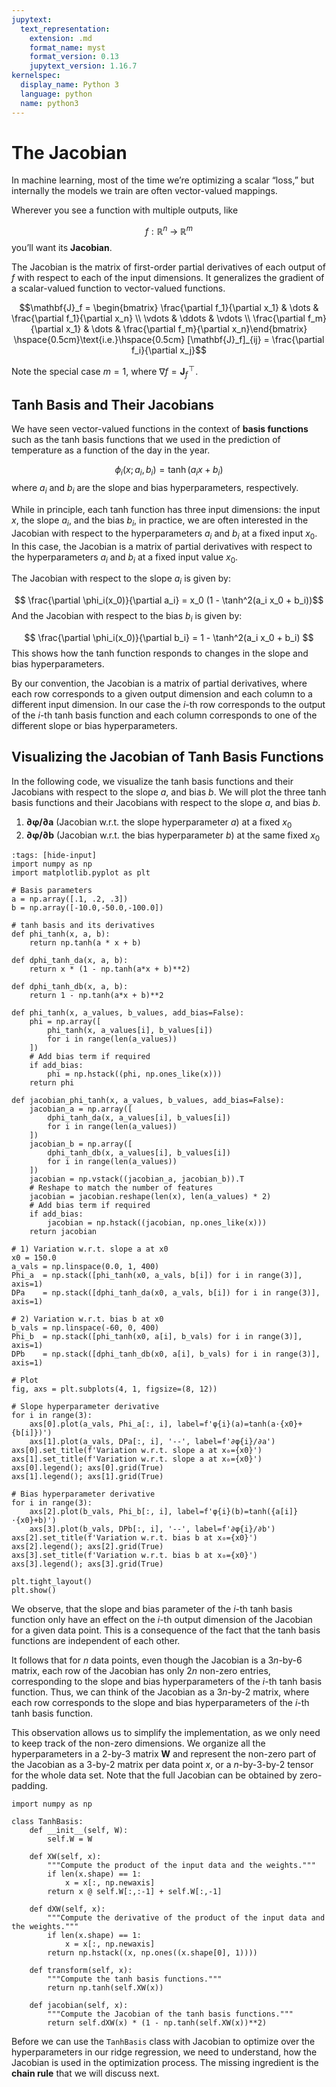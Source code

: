 ```yaml
---
jupytext:
  text_representation:
    extension: .md
    format_name: myst
    format_version: 0.13
    jupytext_version: 1.16.7
kernelspec:
  display_name: Python 3
  language: python
  name: python3
---
```

# The Jacobian

In machine learning, most of the time we’re optimizing a scalar “loss,” but internally the models we train are often vector-valued mappings.

Wherever you see a function with multiple outputs, like  

$$
  f: \mathbb{R}^n \;\longrightarrow\; \mathbb{R}^m
$$
you’ll want its **Jacobian**.

The Jacobian is the matrix of first-order partial derivatives of each output of $f$ with respect to each of the input dimensions. It generalizes the gradient of a scalar-valued function to vector-valued functions.

$$\mathbf{J}_f = \begin{bmatrix}
    \frac{\partial f_1}{\partial x_1} & \dots & \frac{\partial f_1}{\partial x_n} \\
    \vdots & \ddots & \vdots \\
    \frac{\partial f_m}{\partial x_1} & \dots & \frac{\partial f_m}{\partial x_n}\end{bmatrix}
\hspace{0.5cm}\text{i.e.}\hspace{0.5cm}
[\mathbf{J}_f]_{ij} = \frac{\partial f_i}{\partial x_j}$$

Note the special case $m = 1$, where $\nabla f = \mathbf{J}_f^{\!\top\!}$.


## **Tanh Basis and Their Jacobians**

We have seen vector-valued functions in the context of **basis functions** such as the tanh basis functions that we used in the prediction of temperature as a function of the day in the year.


$$
\phi_i(x; a_i, b_i) = \tanh(a_i x + b_i)
$$
where $a_i$ and $b_i$ are the slope and bias hyperparameters, respectively.

While in principle, each tanh function has three input dimensions: the input $x$, the slope $a_i$, and the bias $b_i$, in practice, we are often interested in the Jacobian with respect to the hyperparameters $a_i$ and $b_i$ at a fixed input $x_0$.
In this case, the Jacobian is a matrix of partial derivatives with respect to the hyperparameters $a_i$ and $b_i$ at a fixed input value $x_0$.

The Jacobian with respect to the slope $a_i$ is given by:

$$
\frac{\partial \phi_i(x_0)}{\partial a_i} = x_0 (1 - \tanh^2(a_i x_0 + b_i))$$
And the Jacobian with respect to the bias $b_i$ is given by:

$$
\frac{\partial \phi_i(x_0)}{\partial b_i} = 1 - \tanh^2(a_i x_0 + b_i)
$$
This shows how the tanh function responds to changes in the slope and bias hyperparameters.

By our convention, the Jacobian is a matrix of partial derivatives, where each row corresponds to a given output dimension and each column to a different input dimension. In our case the $i$-th row corresponds to the output of the $i$-th tanh basis function and each column corresponds to one of the different slope or bias hyperparameters.

## **Visualizing the Jacobian of Tanh Basis Functions**
In the following code, we visualize the tanh basis functions and their Jacobians with respect to the slope $a$, and bias $b$.
We will plot the three tanh basis functions and their Jacobians with respect to the slope $a$, and bias $b$.

1. **∂φ/∂a** (Jacobian w.r.t. the slope hyperparameter $a$) at a fixed $x_0$  
2. **∂φ/∂b** (Jacobian w.r.t. the bias hyperparameter $b$) at the same fixed $x_0$  

```{code-cell} ipython3
:tags: [hide-input]
import numpy as np
import matplotlib.pyplot as plt

# Basis parameters
a = np.array([.1, .2, .3])
b = np.array([-10.0,-50.0,-100.0])

# tanh basis and its derivatives
def phi_tanh(x, a, b):
    return np.tanh(a * x + b)

def dphi_tanh_da(x, a, b):
    return x * (1 - np.tanh(a*x + b)**2)

def dphi_tanh_db(x, a, b):
    return 1 - np.tanh(a*x + b)**2

def phi_tanh(x, a_values, b_values, add_bias=False):
    phi = np.array([
        phi_tanh(x, a_values[i], b_values[i])
        for i in range(len(a_values))
    ])
    # Add bias term if required
    if add_bias:
        phi = np.hstack((phi, np.ones_like(x)))
    return phi

def jacobian_phi_tanh(x, a_values, b_values, add_bias=False):
    jacobian_a = np.array([
        dphi_tanh_da(x, a_values[i], b_values[i])
        for i in range(len(a_values))
    ])
    jacobian_b = np.array([
        dphi_tanh_db(x, a_values[i], b_values[i])
        for i in range(len(a_values))
    ])
    jacobian = np.vstack((jacobian_a, jacobian_b)).T
    # Reshape to match the number of features
    jacobian = jacobian.reshape(len(x), len(a_values) * 2)
    # Add bias term if required
    if add_bias:
        jacobian = np.hstack((jacobian, np.ones_like(x)))
    return jacobian

# 1) Variation w.r.t. slope a at x0
x0 = 150.0
a_vals = np.linspace(0.0, 1, 400)
Phi_a  = np.stack([phi_tanh(x0, a_vals, b[i]) for i in range(3)], axis=1)
DPa    = np.stack([dphi_tanh_da(x0, a_vals, b[i]) for i in range(3)], axis=1)

# 2) Variation w.r.t. bias b at x0
b_vals = np.linspace(-60, 0, 400)
Phi_b  = np.stack([phi_tanh(x0, a[i], b_vals) for i in range(3)], axis=1)
DPb    = np.stack([dphi_tanh_db(x0, a[i], b_vals) for i in range(3)], axis=1)

# Plot
fig, axs = plt.subplots(4, 1, figsize=(8, 12))

# Slope hyperparameter derivative
for i in range(3):
    axs[0].plot(a_vals, Phi_a[:, i], label=f'φ{i}(a)=tanh(a·{x0}+{b[i]})')
    axs[1].plot(a_vals, DPa[:, i], '--', label=f'∂φ{i}/∂a')
axs[0].set_title(f'Variation w.r.t. slope a at x₀={x0}')
axs[1].set_title(f'Variation w.r.t. slope a at x₀={x0}')
axs[0].legend(); axs[0].grid(True)
axs[1].legend(); axs[1].grid(True)

# Bias hyperparameter derivative
for i in range(3):
    axs[2].plot(b_vals, Phi_b[:, i], label=f'φ{i}(b)=tanh({a[i]}·{x0}+b)')
    axs[3].plot(b_vals, DPb[:, i], '--', label=f'∂φ{i}/∂b')
axs[2].set_title(f'Variation w.r.t. bias b at x₀={x0}')
axs[2].legend(); axs[2].grid(True)
axs[3].set_title(f'Variation w.r.t. bias b at x₀={x0}')
axs[3].legend(); axs[3].grid(True)

plt.tight_layout()
plt.show()
```

We observe, that the slope and bias parameter of the $i$-th tanh basis function only have an effect on the $i$-th output dimension of the Jacobian for a given data point. This is a consequence of the fact that the tanh basis functions are independent of each other.

It follows that for $n$ data points, even though the Jacobian is a $3n$-by-$6$ matrix, each row of the Jacobian has only $2n$ non-zero entries, corresponding to the slope and bias hyperparameters of the $i$-th tanh basis function. Thus, we can think of the Jacobian as a $3n$-by-$2$ matrix, where each row corresponds to the slope and bias hyperparameters of the $i$-th tanh basis function.

This observation allows us to simplify the implementation, as we only need to keep track of the non-zero dimensions.
We organize all the hyperparameters in a $2$-by-$3$ matrix $\mathbf{W}$ and represent the non-zero part of the Jacobian as a $3$-by-$2$ matrix per data point $x$, or a $n$-by-$3$-by-$2$ tensor for the whole data set. Note that the full Jacobian can be obtained by zero-padding.

```{code-cell} ipython3
import numpy as np

class TanhBasis:
    def __init__(self, W):
        self.W = W

    def XW(self, x):
        """Compute the product of the input data and the weights."""
        if len(x.shape) == 1:
            x = x[:, np.newaxis]
        return x @ self.W[:,:-1] + self.W[:,-1]

    def dXW(self, x):
        """Compute the derivative of the product of the input data and the weights."""
        if len(x.shape) == 1:
            x = x[:, np.newaxis]
        return np.hstack((x, np.ones((x.shape[0], 1))))
        
    def transform(self, x):
        """Compute the tanh basis functions."""
        return np.tanh(self.XW(x))

    def jacobian(self, x):
        """Compute the Jacobian of the tanh basis functions."""
        return self.dXW(x) * (1 - np.tanh(self.XW(x))**2)
```

Before we can use the `TanhBasis` class with Jacobian to optimize over the hyperparameters in our ridge regression, we need to understand, how the Jacobian is used in the optimization process. The missing ingredient is the **chain rule** that we will discuss next.
